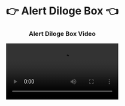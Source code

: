 <h1 align="center">👉 Alert Diloge Box 👈</h1>

<h3 align="center"> Alert Diloge Box Video </h3>
<div align="center">
 <video src="https://github.com/YashuPatel1724/invoice_generator/assets/148859965/ecc4ad28-7f2c-4596-a615-22327f5d6e5f"> 
</video>
</div>

